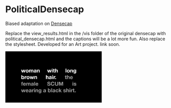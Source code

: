 # PoliticalDensecap
Biased adaptation on <a href="https://github.com/jcjohnson/densecap" alt="Densecap">Densecap</a>

Replace the view_results.html in the /vis folder of the original densecap with political_densecap.html and the captions will be a lot more fun. Also replace the stylesheet.
Developed for an Art project. link soon.

<img src="political_densecap.png" style="max-width:60%;"></a>
